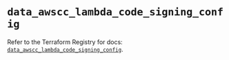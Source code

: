 # `data_awscc_lambda_code_signing_config`

Refer to the Terraform Registry for docs: [`data_awscc_lambda_code_signing_config`](https://registry.terraform.io/providers/hashicorp/awscc/0.70.0/docs/data-sources/lambda_code_signing_config).

